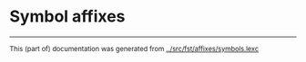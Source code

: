 
# Symbol affixes





* * *
<small>This (part of) documentation was generated from [../src/fst/affixes/symbols.lexc](http://github.com/giellalt/lang-quc/blob/main/../src/fst/affixes/symbols.lexc)</small>